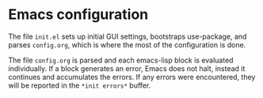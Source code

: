 # Emacs configuration

The file `init.el` sets up initial GUI settings, bootstraps
use-package, and parses `config.org`, which is where the most of the
configuration is done.

The file `config.org` is parsed and each emacs-lisp block is evaluated
individually. If a block generates an error, Emacs does not halt,
instead it continues and accumulates the errors. If any errors were
encountered, they will be reported in the `*init errors*` buffer.
